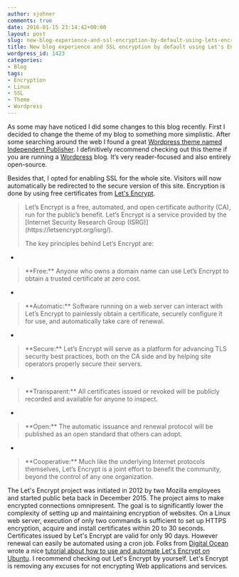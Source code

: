 ```yaml
---
author: sjohner
comments: true
date: 2016-01-15 23:14:42+00:00
layout: post
slug: new-blog-experience-and-ssl-encryption-by-default-using-lets-encrypt
title: New blog experience and SSL encryption by default using Let's Encrypt
wordpress_id: 1423
categories:
- Blog
tags:
- Encryption
- Linux
- SSL
- Theme
- Wordpress
---
```


As some may have noticed I did some changes to this blog recently. First I decided to change the theme of my blog to something more simplistic. After some searching around the web I found a great [Wordpress theme named Independent Publisher](https://github.com/raamdev/independent-publisher). I definitively recommend checking out this theme if you are running a [Wordpress](http://wordpress.org) blog. It’s  very reader-focused and also entirely open-source.

Besides that, I opted for enabling SSL for the whole site. Visitors will now automatically be redirected to the secure version of this site. Encryption is done by using free certificates from [Let's Encrypt](https://letsencrypt.org/).


<blockquote>Let’s Encrypt is a free, automated, and open certificate authority (CA), run for the public’s benefit. Let’s Encrypt is a service provided by the [Internet Security Research Group (ISRG)](https://letsencrypt.org/isrg/).

The key principles behind Let’s Encrypt are:</blockquote>





	
  * 


<blockquote>**Free:** Anyone who owns a domain name can use Let’s Encrypt to obtain a trusted certificate at zero cost.</blockquote>




	
  * 


<blockquote>**Automatic:** Software running on a web server can interact with Let’s Encrypt to painlessly obtain a certificate, securely configure it for use, and automatically take care of renewal.</blockquote>




	
  * 


<blockquote>**Secure:** Let’s Encrypt will serve as a platform for advancing TLS security best practices, both on the CA side and by helping site operators properly secure their servers.</blockquote>




	
  * 


<blockquote>**Transparent:** All certificates issued or revoked will be publicly recorded and available for anyone to inspect.</blockquote>




	
  * 


<blockquote>**Open:** The automatic issuance and renewal protocol will be published as an open standard that others can adopt.</blockquote>




	
  * 


<blockquote>**Cooperative:** Much like the underlying Internet protocols themselves, Let’s Encrypt is a joint effort to benefit the community, beyond the control of any one organization.</blockquote>





The Let's Encrypt project was initiated in 2012 by two Mozilla employees and started public beta back in December 2015. The project aims to make encrypted connections omnipresent. The goal is to significantly lower the complexity of setting up and maintaining encryption of websites. On a Linux web server, execution of only two commands is sufficient to set up HTTPS encryption, acquire and install certificates within 20 to 30 seconds. Certificates issued by Let's Encrypt are valid for only 90 days. However renewal can easily be automated using a cron job. Folks from [Digital Ocean](https://www.digitalocean.com/) wrote a nice [tutorial about how to use and automate Let's Encrypt on Ubuntu](https://www.digitalocean.com/community/tutorials/how-to-secure-apache-with-let-s-encrypt-on-ubuntu-14-04). I recommend checking out Let's Encrypt by yourself. Let's Encrypt is removing any excuses for not encrypting Web applications and services.




